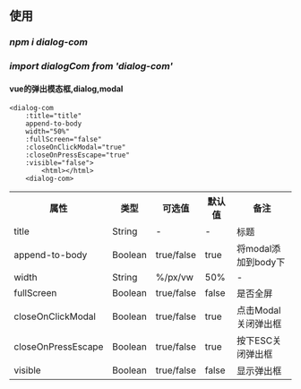 ## 使用
### *npm i dialog-com*
### *import dialogCom from 'dialog-com'*
#### vue的弹出模态框,dialog,modal
```
<dialog-com 
    :title="title"
    append-to-body
    width="50%"
    :fullScreen="false"
    :closeOnClickModal="true"
    :closeOnPressEscape="true"
    :visible="false">
        <html></html>
    <dialog-com>

```
<table>
<tr>
<th>属性</th>
<th>类型</th>
<th>可选值</th>
<th>默认值</th>
<th>备注</th>
</tr>

<tr>
<td>title</td>
<td>String</td>
<td>-</td>
<td>-</td>
<td>标题</td>
</tr>

<tr>
<td>append-to-body</td>
<td>Boolean</td>
<td>true/false</td>
<td>true</td>
<td>将modal添加到body下</td>
</tr>

<tr>
<td>width</td>
<td>String</td>
<td>%/px/vw</td>
<td>50%</td>
<td>-</td>
</tr>

<tr>
<td>fullScreen</td>
<td>Boolean</td>
<td>true/false</td>
<td>false</td>
<td>是否全屏</td>
</tr>

<tr>
<td>closeOnClickModal</td>
<td>Boolean</td>
<td>true/false</td>
<td>true</td>
<td>点击Modal关闭弹出框</td>
</tr>

<tr>
<td>closeOnPressEscape</td>
<td>Boolean</td>
<td>true/false</td>
<td>true</td>
<td>按下ESC关闭弹出框</td>
</tr>

<tr>
<td>visible</td>
<td>Boolean</td>
<td>true/false</td>
<td>false</td>
<td>显示弹出框</td>
</tr>

</table>


